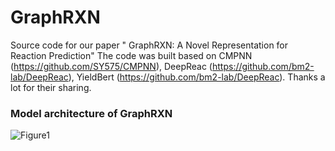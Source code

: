 # GraphRXN
Source code for our paper "	GraphRXN: A Novel Representation for Reaction Prediction"
The code was built based on CMPNN (https://github.com/SY575/CMPNN), DeepReac (https://github.com/bm2-lab/DeepReac), YieldBert (https://github.com/bm2-lab/DeepReac).
Thanks a lot for their sharing.


### **Model architecture of GraphRXN**
![Figure1](https://github.com/jidushanbojue/GraphRXN/tree/master/picture/Figure1 "Figure 1")
